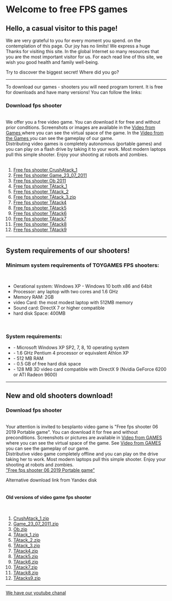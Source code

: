 <h1>Welcome to free FPS games</h1>

  ## Hello, a casual visitor to this page! 

<p> We are very grateful to you for every moment you spend.
on the contemplation of this page. Our joy has no limits! We express a huge
Thanks for visiting this site. In the global Internet
so many resources that you are the most important visitor for us. For each read
line of this site, we wish you good health and family well-being. </p>

<p> Try to discover the biggest secret! Where did you go? </p>
<hr>
<p> To download our games - shooters you will need
program torrent. It is free for
downloads and have many versions! You can follow the links: </p>
<h3> Download fps shooter </h3> <br>
We offer you a free video game. You can download it for free and without prior conditions.
Screenshots or images are available in the <a href="galery.php"> Video from Games </a> where you can see the virtual space of the game.
In the <a href="galery.php"> Video from the Games </a> you can see the gameplay of our game.
<br>
Distributing video games is completely autonomous (portable games) and you can play on a flash drive by taking it to your work. Most modern laptops
pull this simple shooter. Enjoy your shooting at robots and zombies. <br>
<a href="http://www.toygames.ru/download/fps_shooter_v1_06_2019.exe.torrent> "Free fps shooter 06 2019 Portable game" </a> <br>
</p>
<ol>
<li> <a href="http://www.toygames.ru/download/old_games/CrushAtack_1.zip.torrent"> Free fps shooter CrushAtack_1 </a> </li>
<li> <a href="http://www.toygames.ru/download/old_games/Game_23_07_2011.zip.torrent"> Free fps shooter Game_23_07_2011 </a> </li>
<li> <a href="http://www.toygames.ru/download/old_games/Ob.zip.torrent"> Free fps shooter Ob 2011 </a> </li>
<li> <a href="http://www.toygames.ru/download/old_games/TAtack_1.zip.torrent"> Free fps shooter TAtack_1 </a> </li>
<li> <a href="http://www.toygames.ru/download/old_games/TAtack_2.zip.torrent"> Free fps shooter TAtack_2 </a> </li>
<li> <a href="http://www.toygames.ru/download/old_games/TAtack_3.zip.torrent"> Free fps shooter TAtack_3.zip </a> </li>
<li> <a href="http://www.toygames.ru/download/old_games/TAtack4.zip.torrent"> Free fps shooter TAtack4 </a> </li>
<li> <a href="http://www.toygames.ru/download/old_games/TAtack5.zip.torrent"> Free fps shooter TAtack5 </a> </li>
<li> <a href="http://www.toygames.ru/download/old_games/TAtack6.zip.torrent"> Free fps shooter TAtack6 </a> </li>
<li> <a href="http://www.toygames.ru/download/old_games/TAtack7.zip.torrent"> Free fps shooter TAtack7 </a> </li>
<li> <a href="http://www.toygames.ru/download/old_games/TAtack8.zip.torrent"> Free fps shooter TAtack8 </a> </li>
<li> <a href="http://www.toygames.ru/download/old_games/TAtacks9.zip.torrent"> Free fps shooter TAtack9 </a> </li>
</ol>
                                                                             <hr>
  <h2>System requirements of our shooters!</h2> 
	
  <h3> Minimum system requirements of TOYGAMES FPS shooters:</h3><br>
   <ul>
  <li> Oerational system: Windows XP - Windows 10 both x86 and 64bit</li>
  <li> Processor: any laptop with two cores and 1.6 GHz</li>
   <li> Memory RAM: 2GB</li>
    <li>video Card: the most modest laptop with 512MB memory</li>
    <li>Sound card: DirectX 7 or higher compatible</li>
     <li>hard disk Space: 400MB </li>
</ul>
<br>
<h3>System requirements:</h3>
<ul>
<li>- Microsoft Windows XP SP2, 7, 8, 10 operating system</li>
<li>- 1.6 GHz Pentium 4 processor or equivalent Athlon XP</li>
<li>- 512 MB RAM</li>
<li>- 0.5 GB of free hard disk space</li>
<li>- 128 MB 3D video card compatible with DirectX 9 (Nvidia GeForce 6200 or ATI Radeon 9600)</li>
</ul>

<hr>
<h2>New and old shooters download!</h2> 
 <p>
<h3>Download fps shooter</h3><br>
Your attention is invited to besplanto video game is "Free fps shooter 06 2019 Portable game". You can download it for free and without preconditions.
Screenshots or pictures are available in <a href="http://toygames.ru/galery.php">Video from GAMES</a> where you can see the virtual space of the game.
See <a href="http://toygames.ru/video.php">Video from GAMES</a> you can see the gameplay of our game.
<br>
Distributive video game completely offline and you can play on the drive taking her to work. Most modern laptops
pull this simple shooter. Enjoy your shooting at robots and zombies.<br>
<a href="http://www.toygames.ru/download/fps_shooter_v1_06_2019_max.zip">"Free fps shooter 06 2019 Portable game"</a><br>

Alternative download link from Yandex disk<br>
 <br>
<h4>Old versions of video game fps shooter</h4><br>
<ol>
<li> <a href="http://www.toygames.ru/download/old_games/CrushAtack_1.zip"> CrushAtack_1.zip </a></li>
<li> <a href="http://www.toygames.ru/download/old_games/Game_23_07_2011.zip"> Game_23_07_2011.zip </a></li>
<li> <a href="http://www.toygames.ru/download/old_games/Ob.zip"> Ob.zip </a></li>
<li> <a href="http://www.toygames.ru/download/old_games/TAtack_1.zip"> TAtack_1.zip </a></li>
<li> <a href="http://www.toygames.ru/download/old_games/TAtack_2.zip"> TAtack_2.zip </a></li>
<li> <a href="http://www.toygames.ru/download/old_games/TAtack_3.zip"> TAtack_3.zip </a></li>
<li> <a href="http://www.toygames.ru/download/old_games/TAtack4.zip"> TAtack4.zip </a></li>
<li> <a href="http://www.toygames.ru/download/old_games/TAtack5.zip"> TAtack5.zip </a></li>
<li> <a href="http://www.toygames.ru/download/old_games/TAtack6.zip"> TAtack6.zip </a></li>
<li> <a href="http://www.toygames.ru/download/old_games/TAtack7.zip"> TAtack7.zip </a></li>
<li> <a href="http://www.toygames.ru/download/old_games/TAtack8.zip"> TAtack8.zip </a></li>
<li> <a href="http://www.toygames.ru/download/old_games/TAtacks9.zip"> TAtacks9.zip </a></li>

</ol>

<hr> <a href="https://www.youtube.com/channel/UCRKCDBz4YMeDbX9Fcpz0cTw">We have our youtube chanal</a>
